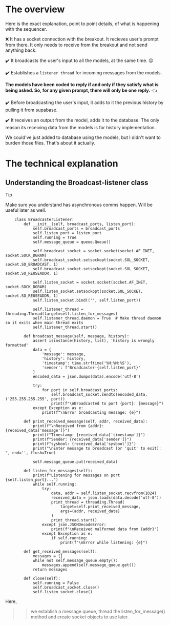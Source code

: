 # The overview

Here is the exact explanation, point to point details, of what is happening with the sequencer.

:x: It has a socket connection with the breakout. It recieves user's prompt from there. It only needs to receive from the breakout and not send anything back.

:heavy_check_mark:  It broadcasts the user's input to all the models, at the same time. :relieved:

:heavy_check_mark:  Establishes a `listener thread` for incoming messages from the models.

**The models have been coded to reply if and only if they satisfy what is being asked. So, for any given prompt, there will only be one reply.** :point_left:

:heavy_check_mark: Before broadcasting the user's input, it adds to it the previous history by pulling it from supabase.

:heavy_check_mark: It receives an output from the model, adds it to the database. The only reason its receiving data from the models is for history implementation.

We could've just added to database using the models, but I didn't want to burden those files. That's about it actually.

# The technical explanation

## Understanding the Broadcast-listener class

> [!Tip]
> Make sure you understand has asynchronous comms happen. Will be useful later as well.

		class BroadcasterListener:
		    def __init__(self, broadcast_ports, listen_port):
		        self.broadcast_ports = broadcast_ports
		        self.listen_port = listen_port
		        self.running = True
		        self.message_queue = queue.Queue()
		        
		        self.broadcast_socket = socket.socket(socket.AF_INET, socket.SOCK_DGRAM)
		        self.broadcast_socket.setsockopt(socket.SOL_SOCKET, socket.SO_BROADCAST, 1)
		        self.broadcast_socket.setsockopt(socket.SOL_SOCKET, socket.SO_REUSEADDR, 1)
		        
		        self.listen_socket = socket.socket(socket.AF_INET, socket.SOCK_DGRAM)
		        self.listen_socket.setsockopt(socket.SOL_SOCKET, socket.SO_REUSEADDR, 1)
		        self.listen_socket.bind(('', self.listen_port))
		   
		        self.listener_thread = threading.Thread(target=self.listen_for_messages)
		        self.listener_thread.daemon = True  # Make thread daemon so it exits when main thread exits
		        self.listener_thread.start()
		    
		    def broadcast_message(self, message, history):     
		        assert isinstance(history, list), 'history is wrongly formatted'
		        data = {
		            'message': message,
		            'history': history,
		            'timestamp': time.strftime('%H:%M:%S'),
		            'sender': f'Broadcaster-{self.listen_port}'
		        }
		        encoded_data = json.dumps(data).encode('utf-8')
		        
		        try:
		            for port in self.broadcast_ports:
		                self.broadcast_socket.sendto(encoded_data, ('255.255.255.255', port))
		                print(f"\nBroadcasted to port {port}: {message}")
		        except Exception as e:
		            print(f"\nError broadcasting message: {e}")

		    def print_received_message(self, addr, received_data):
		        print(f"\nReceived from {addr}: {received_data['message']}")
		        print(f"Timestamp: {received_data['timestamp']}")
		        print(f"Sender: {received_data['sender']}")
		        print(f"sysbool: {received_data['sysbool']}")
		        print("\nEnter message to broadcast (or 'quit' to exit): ", end='', flush=True)
		        
		        self.message_queue.put(received_data)

		    def listen_for_messages(self):
		       	print(f"Listening for messages on port {self.listen_port}...")
		        while self.running:
		            try:
		                data, addr = self.listen_socket.recvfrom(1024)
		                received_data = json.loads(data.decode('utf-8'))
		                print_thread = threading.Thread(
		                    target=self.print_received_message,
		                    args=(addr, received_data)
		                )
		                print_thread.start()
		            except json.JSONDecodeError:
		                print(f"\nReceived malformed data from {addr}")
		            except Exception as e:
		                if self.running:
		                    print(f"\nError while listening: {e}")

		    def get_received_messages(self):
		        messages = []
		        while not self.message_queue.empty():
		            messages.append(self.message_queue.get())
		        return messages
		    
		    def close(self):
		        self.running = False
		        self.broadcast_socket.close()
		        self.listen_socket.close()


Here, 

>> we establish a message queue, thread the listen_for_message() method and create socket objects to use later.
>>